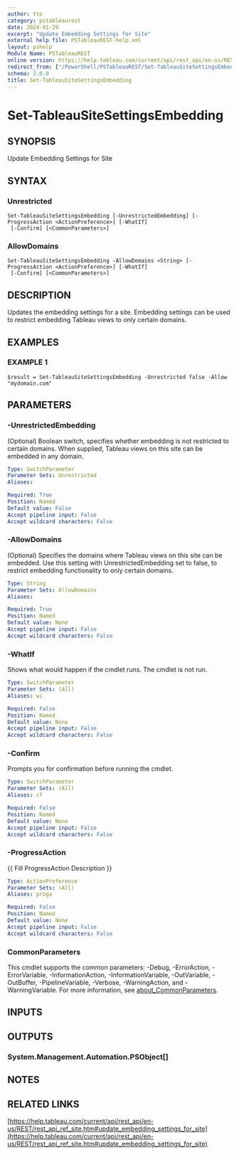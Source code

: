 ```yaml
---
author: tto
category: pstableaurest
date: 2024-01-29
excerpt: "Update Embedding Settings for Site"
external help file: PSTableauREST-help.xml
layout: pshelp
Module Name: PSTableauREST
online version: https://help.tableau.com/current/api/rest_api/en-us/REST/rest_api_ref_site.htm#update_embedding_settings_for_site
redirect_from: ["/PowerShell/PSTableauREST/Set-TableauSiteSettingsEmbedding/", "/PowerShell/PSTableauREST/set-tableausitesettingsembedding/", "/PowerShell/set-tableausitesettingsembedding/"]
schema: 2.0.0
title: Set-TableauSiteSettingsEmbedding
---
```


# Set-TableauSiteSettingsEmbedding

## SYNOPSIS
Update Embedding Settings for Site

## SYNTAX

### Unrestricted
```
Set-TableauSiteSettingsEmbedding [-UnrestrictedEmbedding] [-ProgressAction <ActionPreference>] [-WhatIf]
 [-Confirm] [<CommonParameters>]
```

### AllowDomains
```
Set-TableauSiteSettingsEmbedding -AllowDomains <String> [-ProgressAction <ActionPreference>] [-WhatIf]
 [-Confirm] [<CommonParameters>]
```

## DESCRIPTION
Updates the embedding settings for a site.
Embedding settings can be used to restrict embedding Tableau views to only certain domains.

## EXAMPLES

### EXAMPLE 1
```
$result = Set-TableauSiteSettingsEmbedding -Unrestricted false -Allow "mydomain.com"
```

## PARAMETERS

### -UnrestrictedEmbedding
(Optional) Boolean switch, specifies whether embedding is not restricted to certain domains.
When supplied, Tableau views on this site can be embedded in any domain.

```yaml
Type: SwitchParameter
Parameter Sets: Unrestricted
Aliases:

Required: True
Position: Named
Default value: False
Accept pipeline input: False
Accept wildcard characters: False
```

### -AllowDomains
(Optional) Specifies the domains where Tableau views on this site can be embedded.
Use this setting with UnrestrictedEmbedding set to false, to restrict embedding functionality to only certain domains.

```yaml
Type: String
Parameter Sets: AllowDomains
Aliases:

Required: True
Position: Named
Default value: None
Accept pipeline input: False
Accept wildcard characters: False
```

### -WhatIf
Shows what would happen if the cmdlet runs.
The cmdlet is not run.

```yaml
Type: SwitchParameter
Parameter Sets: (All)
Aliases: wi

Required: False
Position: Named
Default value: None
Accept pipeline input: False
Accept wildcard characters: False
```

### -Confirm
Prompts you for confirmation before running the cmdlet.

```yaml
Type: SwitchParameter
Parameter Sets: (All)
Aliases: cf

Required: False
Position: Named
Default value: None
Accept pipeline input: False
Accept wildcard characters: False
```

### -ProgressAction
{{ Fill ProgressAction Description }}

```yaml
Type: ActionPreference
Parameter Sets: (All)
Aliases: proga

Required: False
Position: Named
Default value: None
Accept pipeline input: False
Accept wildcard characters: False
```

### CommonParameters
This cmdlet supports the common parameters: -Debug, -ErrorAction, -ErrorVariable, -InformationAction, -InformationVariable, -OutVariable, -OutBuffer, -PipelineVariable, -Verbose, -WarningAction, and -WarningVariable. For more information, see [about_CommonParameters](http://go.microsoft.com/fwlink/?LinkID=113216).

## INPUTS

## OUTPUTS

### System.Management.Automation.PSObject[]
## NOTES

## RELATED LINKS

[https://help.tableau.com/current/api/rest_api/en-us/REST/rest_api_ref_site.htm#update_embedding_settings_for_site](https://help.tableau.com/current/api/rest_api/en-us/REST/rest_api_ref_site.htm#update_embedding_settings_for_site)

